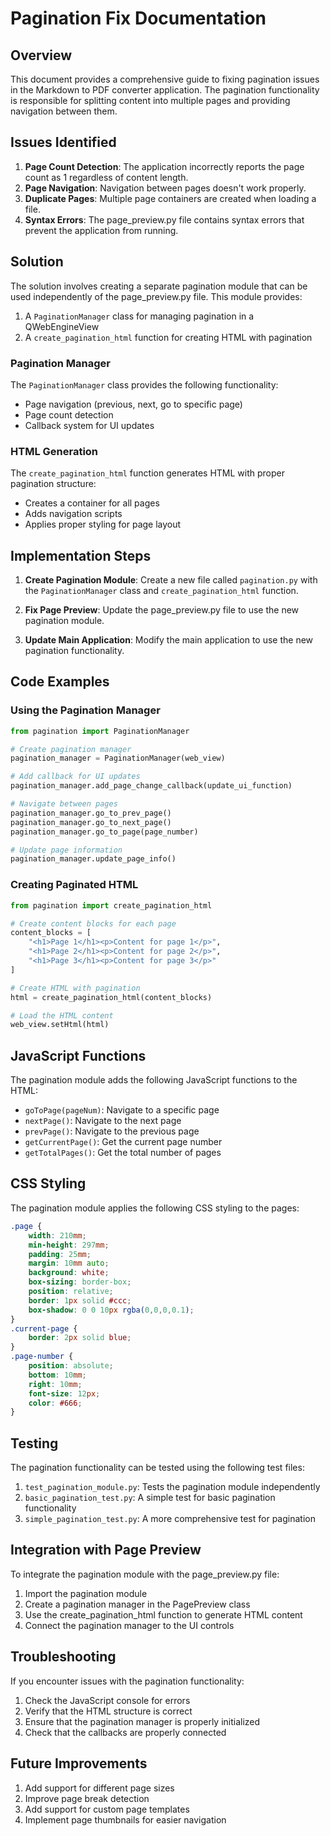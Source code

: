 # Pagination Fix Documentation

## Overview

This document provides a comprehensive guide to fixing pagination issues in the Markdown to PDF converter application. The pagination functionality is responsible for splitting content into multiple pages and providing navigation between them.

## Issues Identified

1. **Page Count Detection**: The application incorrectly reports the page count as 1 regardless of content length.
2. **Page Navigation**: Navigation between pages doesn't work properly.
3. **Duplicate Pages**: Multiple page containers are created when loading a file.
4. **Syntax Errors**: The page_preview.py file contains syntax errors that prevent the application from running.

## Solution

The solution involves creating a separate pagination module that can be used independently of the page_preview.py file. This module provides:

1. A `PaginationManager` class for managing pagination in a QWebEngineView
2. A `create_pagination_html` function for creating HTML with pagination

### Pagination Manager

The `PaginationManager` class provides the following functionality:

- Page navigation (previous, next, go to specific page)
- Page count detection
- Callback system for UI updates

### HTML Generation

The `create_pagination_html` function generates HTML with proper pagination structure:

- Creates a container for all pages
- Adds navigation scripts
- Applies proper styling for page layout

## Implementation Steps

1. **Create Pagination Module**: Create a new file called `pagination.py` with the `PaginationManager` class and `create_pagination_html` function.

2. **Fix Page Preview**: Update the page_preview.py file to use the new pagination module.

3. **Update Main Application**: Modify the main application to use the new pagination functionality.

## Code Examples

### Using the Pagination Manager

```python
from pagination import PaginationManager

# Create pagination manager
pagination_manager = PaginationManager(web_view)

# Add callback for UI updates
pagination_manager.add_page_change_callback(update_ui_function)

# Navigate between pages
pagination_manager.go_to_prev_page()
pagination_manager.go_to_next_page()
pagination_manager.go_to_page(page_number)

# Update page information
pagination_manager.update_page_info()
```

### Creating Paginated HTML

```python
from pagination import create_pagination_html

# Create content blocks for each page
content_blocks = [
    "<h1>Page 1</h1><p>Content for page 1</p>",
    "<h1>Page 2</h1><p>Content for page 2</p>",
    "<h1>Page 3</h1><p>Content for page 3</p>"
]

# Create HTML with pagination
html = create_pagination_html(content_blocks)

# Load the HTML content
web_view.setHtml(html)
```

## JavaScript Functions

The pagination module adds the following JavaScript functions to the HTML:

- `goToPage(pageNum)`: Navigate to a specific page
- `nextPage()`: Navigate to the next page
- `prevPage()`: Navigate to the previous page
- `getCurrentPage()`: Get the current page number
- `getTotalPages()`: Get the total number of pages

## CSS Styling

The pagination module applies the following CSS styling to the pages:

```css
.page {
    width: 210mm;
    min-height: 297mm;
    padding: 25mm;
    margin: 10mm auto;
    background: white;
    box-sizing: border-box;
    position: relative;
    border: 1px solid #ccc;
    box-shadow: 0 0 10px rgba(0,0,0,0.1);
}
.current-page {
    border: 2px solid blue;
}
.page-number {
    position: absolute;
    bottom: 10mm;
    right: 10mm;
    font-size: 12px;
    color: #666;
}
```

## Testing

The pagination functionality can be tested using the following test files:

1. `test_pagination_module.py`: Tests the pagination module independently
2. `basic_pagination_test.py`: A simple test for basic pagination functionality
3. `simple_pagination_test.py`: A more comprehensive test for pagination

## Integration with Page Preview

To integrate the pagination module with the page_preview.py file:

1. Import the pagination module
2. Create a pagination manager in the PagePreview class
3. Use the create_pagination_html function to generate HTML content
4. Connect the pagination manager to the UI controls

## Troubleshooting

If you encounter issues with the pagination functionality:

1. Check the JavaScript console for errors
2. Verify that the HTML structure is correct
3. Ensure that the pagination manager is properly initialized
4. Check that the callbacks are properly connected

## Future Improvements

1. Add support for different page sizes
2. Improve page break detection
3. Add support for custom page templates
4. Implement page thumbnails for easier navigation
